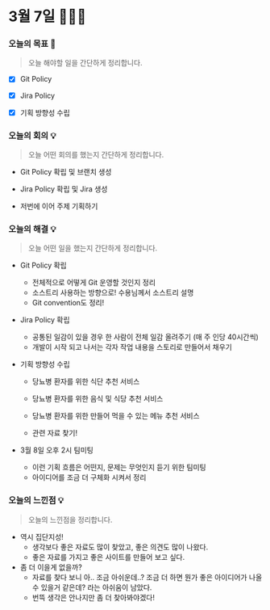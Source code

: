 # 3월 7일 🏃🏻‍♂️

### 오늘의 목표 🎯

> 오늘 해야할 일을 간단하게 정리합니다.

- [x] Git Policy
- [x] Jira Policy
- [x] 기획 방향성 수립



###  오늘의 회의 💡

> 오늘 어떤 회의를 했는지 간단하게 정리합니다.

- Git Policy 확립 및 브랜치 생성

- Jira Policy 확립 및 Jira 생성

- 저번에 이어 주제 기획하기

  

### 오늘의 해결 💡

> 오늘 어떤 일을 했는지 간단하게 정리합니다.

- Git Policy 확립

  - 전체적으로 어떻게 Git 운영할 것인지 정리
  - 소스트리 사용하는 방향으로! 수용님께서 소스트리 설명
  - Git convention도 정리!

- Jira Policy 확립

  - 공통된 일감이 있을 경우 한 사람이 전체 일감 올려주기 (매 주 인당 40시간씩)
  - 개발이 시작 되고 나서는 각자 작업 내용을 스토리로 만들어서 채우기

- 기획 방향성 수립

  - 당뇨병 환자를 위한 식단 추천 서비스
  - 당뇨병 환자를 위한 음식 및 식당 추천 서비스
  - 당뇨병 환자를 위한 만들어 먹을 수 있는 메뉴 추천 서비스

  - 관련 자료 찾기!

- 3월 8일 오후 2시 팀미팅

  - 이런 기획 흐름은 어떤지, 문제는 무엇인지 듣기 위한 팀미팅
  - 아이디어를 조금 더 구체화 시켜서 정리




### 오늘의 느낀점 💡

> 오늘의 느낀점을 정리합니다.

- 역시 집단지성!
  - 생각보다 좋은 자료도 많이 찾았고, 좋은 의견도 많이 나왔다.
  - 좋은 자료를 가지고 좋은 사이트를 만들어 보고 싶다.
- 좀 더 이을게 없을까?
  - 자료를 찾다 보니 아..  조금 아쉬운데..? 조금 더 하면 뭔가 좋은 아이디어가 나올 수 있을거 같은데? 라는 아쉬움이 남았다.
  - 번뜩 생각은 안나지만 좀 더 찾아봐야겠다!

